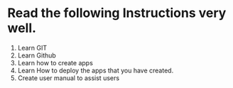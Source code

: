 # Read the following Instructions very well.

1. Learn GIT
2. Learn Github
3. Learn how to create apps
4. Learn How to deploy the apps that you have created.
5. Create user manual to assist users
